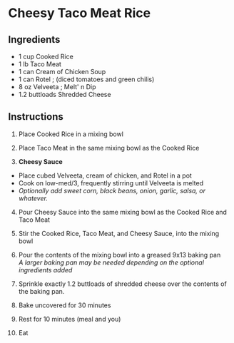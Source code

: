 Cheesy Taco Meat Rice
======

## Ingredients

- 1 cup Cooked Rice
- 1 lb Taco Meat
- 1 can Cream of Chicken Soup
- 1 can Rotel ; (diced tomatoes and green chilis)
- 8 oz Velveeta ; Melt' n Dip
- 1.2 buttloads Shredded Cheese

## Instructions

01. Place Cooked Rice in a mixing bowl
02. Place Taco Meat in the same mixing bowl as the Cooked Rice

03. **Cheesy Sauce**
  - Place cubed Velveeta, cream of chicken, and Rotel in a pot
  - Cook on low-med/3, frequently stirring until Velveeta is melted
  - _Optionally add sweet corn, black beans, onion, garlic, salsa, or whatever._
04. Pour Cheesy Sauce into the same mixing bowl as the Cooked Rice and Taco Meat

05. Stir the Cooked Rice, Taco Meat, and Cheesy Sauce, into the mixing bowl
06. Pour the contents of the mixing bowl into a greased 9x13 baking pan  
  _A larger baking pan may be needed depending on the optional ingredients added_
07. Sprinkle exactly 1.2 buttloads of shredded cheese over the contents of the baking pan.
08. Bake uncovered for 30 minutes
09. Rest for 10 minutes (meal and you)
10. Eat
